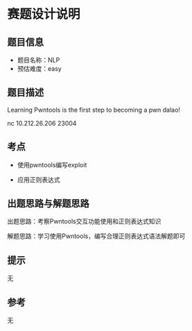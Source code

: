 # 赛题设计说明

## 题目信息

- 题目名称：NLP
- 预估难度：easy

## 题目描述

Learning Pwntools is the first step to becoming a pwn dalao!

nc 10.212.26.206 23004

## 考点

* 使用pwntools编写exploit

* 应用正则表达式

## 出题思路与解题思路

出题思路：考察Pwntools交互功能使用和正则表达式知识

解题思路：学习使用Pwntools，编写合理正则表达式语法解题即可

## 提示

无

## 参考

无
